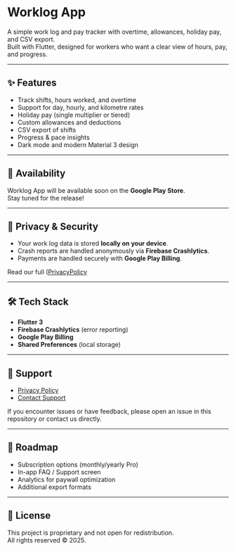# Worklog App

A simple work log and pay tracker with overtime, allowances, holiday pay, and CSV export.  
Built with Flutter, designed for workers who want a clear view of hours, pay, and progress.

---

## ✨ Features
- Track shifts, hours worked, and overtime
- Support for day, hourly, and kilometre rates
- Holiday pay (single multiplier or tiered)
- Custom allowances and deductions
- CSV export of shifts
- Progress & pace insights
- Dark mode and modern Material 3 design

---

## 📱 Availability
Worklog App will be available soon on the **Google Play Store**.  
Stay tuned for the release!

---

## 🔐 Privacy & Security
- Your work log data is stored **locally on your device**.  
- Crash reports are handled anonymously via **Firebase Crashlytics**.  
- Payments are handled securely with **Google Play Billing**.  

Read our full ([PrivacyPolicy](https://github.com/TJXLABS/MYWORKLOGAPP/blob/94ddb3661c28dc240b7d9178ae8723e8bc025fb2/PrivacyPolicy)

---

## 🛠️ Tech Stack
- **Flutter 3**
- **Firebase Crashlytics** (error reporting)
- **Google Play Billing**
- **Shared Preferences** (local storage)

---

## 📄 Support
- [Privacy Policy](https://github.com/TJXLABS/MYWORKLOGAPP/blob/94ddb3661c28dc240b7d9178ae8723e8bc025fb2/PrivacyPolicy)  
- [Contact Support](https://github.com/TJXLABS/MYWORKLOGAPP/blob/94ddb3661c28dc240b7d9178ae8723e8bc025fb2/Support%26Faqs)

If you encounter issues or have feedback, please open an issue in this repository or contact us directly.

---

## 🚀 Roadmap
- Subscription options (monthly/yearly Pro)
- In-app FAQ / Support screen
- Analytics for paywall optimization
- Additional export formats

---

## 📢 License
This project is proprietary and not open for redistribution.  
All rights reserved © 2025.
